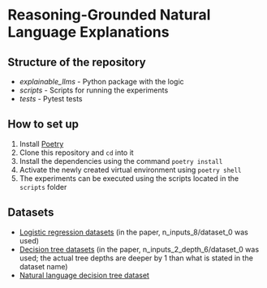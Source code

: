 # Reasoning-Grounded Natural Language Explanations

## Structure of the repository

* *explainable_llms* - Python package with the logic
* *scripts* - Scripts for running the experiments
* *tests* - Pytest tests

## How to set up

1. Install [Poetry](https://python-poetry.org/)
2. Clone this repository and `cd` into it
3. Install the dependencies using the command `poetry install`
4. Activate the newly created virtual environment using `poetry shell`
5. The experiments can be executed using the scripts located in the `scripts` folder

## Datasets

* [Logistic regression datasets](https://drive.google.com/file/d/1reU1v5DQGVMhFS8Or1RW87rdTwrGr6jK/view?usp=sharing) (in the paper, n_inputs_8/dataset_0 was used)
* [Decision tree datasets](https://drive.google.com/file/d/16qJHCcmJJMQXNky059h__Hxmz8vogKWr/view?usp=sharing) (in the paper, n_inputs_2_depth_6/dataset_0 was used; the actual tree depths are deeper by 1 than what is stated in the dataset name)
* [Natural language decision tree dataset](https://drive.google.com/file/d/1teOGNq8_wfcC0FhDtnQ0sZC7HkAWrqb8/view?usp=sharing)
